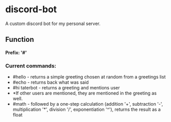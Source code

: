 # discord-bot
A custom discord bot for my personal server.

## Function

#### Prefix: '#'
### Current commands:
* \#hello - returns a simple greeting chosen at random from a greetings list
* \#echo - returns back what was said
* \#hi taterbot - returns a greeting and mentions user
*   *If other users are mentioned, they are mentioned in the greeting as well.
* \#math - followed by a one-step calculation (addition '+', subtraction '-', multiplication '\*', division '/', exponentiation '^'), returns the result as a float
